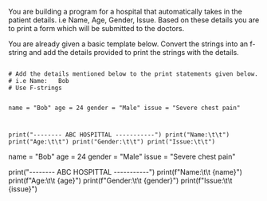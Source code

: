 You are building a program for a hospital that automatically takes in the patient details. i.e Name, Age, Gender, Issue. Based on these details you are to print a form which will be submitted to the doctors.

You are already given a basic template below. Convert the strings into an f-string and add the details provided to print the strings with the details.

<Editor lang="python" type="exercise">
<code>
# Add the details mentioned below to the print statements given below.
# i.e Name:   Bob
# Use F-strings

name = "Bob"
age = 24
gender = "Male"
issue = "Severe chest pain"

print("-------- ABC HOSPITTAL -----------")
print("Name:\t\t")
print("Age:\t\t")
print("Gender:\t\t")
print("Issue:\t\t")
</code>

<solution>
name = "Bob"
age = 24
gender = "Male"
issue = "Severe chest pain"

print("-------- ABC HOSPITTAL -----------")
print(f"Name:\t\t {name}")
print(f"Age:\t\t {age}")
print(f"Gender:\t\t {gender}")
print(f"Issue:\t\t {issue}")
</solution>
</Editor>